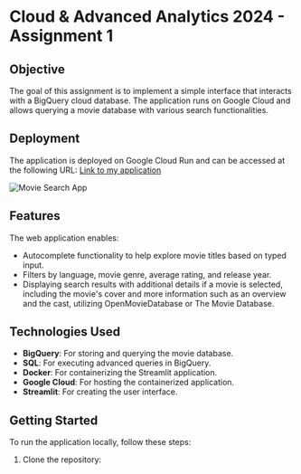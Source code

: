 # Cloud & Advanced Analytics 2024 - Assignment 1

## Objective

The goal of this assignment is to implement a simple interface that interacts with a BigQuery cloud database. The application runs on Google Cloud and allows querying a movie database with various search functionalities.

## Deployment

The application is deployed on Google Cloud Run and can be accessed at the following URL: [Link to my application](https://my-streamlit-app-sxemxtbyeq-oa.a.run.app)

![Movie Search App](https://imgur.com/FvwQ5IX)

## Features

The web application enables:

- Autocomplete functionality to help explore movie titles based on typed input.
- Filters by language, movie genre, average rating, and release year.
- Displaying search results with additional details if a movie is selected, including the movie's cover and more information such as an overview and the cast, utilizing OpenMovieDatabase or The Movie Database.

## Technologies Used

- **BigQuery**: For storing and querying the movie database.
- **SQL**: For executing advanced queries in BigQuery.
- **Docker**: For containerizing the Streamlit application.
- **Google Cloud**: For hosting the containerized application.
- **Streamlit**: For creating the user interface.


## Getting Started

To run the application locally, follow these steps:

1. Clone the repository:
